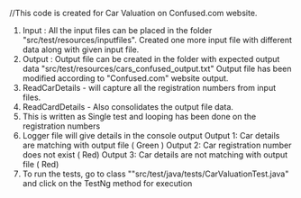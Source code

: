 //This code is created for Car Valuation on Confused.com website.

1. Input : All the input files can be placed in the  folder "src/test/resources/inputfiles".
   Created one more input file with different data along with given input file.
2. Output : Output file can be created in the  folder with expected output data  "src/test/resources/cars_confused_output.txt"
   Output file has been modified according to "Confused.com" website output.
3. ReadCarDetails - will capture all the registration numbers from input files.
4. ReadCardDetails - Also consolidates the output file data.
5. This is written as Single test and looping has been done on the registration numbers
6. Logger file will give details in the console output
        Output 1: Car details are matching with output file ( Green )
        Output 2: Car registration number does not exist ( Red)
        Output 3: Car details are not matching with output file ( Red)
7. To run the tests, go to class ""src/test/java/tests/CarValuationTest.java" and click on the TestNg method for execution
